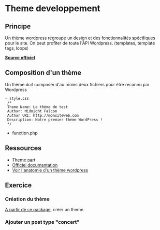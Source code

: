 # Theme developpement

## Principe

Un thème wordpress regroupe un design et des fonctionnalités spécifiques pour le site.
On peut profiter de toute l'API Wordpress. (templates, template tags, loops)

__[Source officiel](https://codex.wordpress.org/Theme_Development)__

## Composition d'un thème

Un thème doit composer d'au moins deux fichiers pour être reconnu par Wordpress
    
    - style.css
     /*
     Theme Name: Le thème de test
     Author: Midnight Falcon
     Author URI: http://monsiteweb.com
     Description: Notre premier thème WordPress !
     */
     
 * function.php
 
## Ressources
    
 * [Theme part](resources/Theme.pdf)
 * [Officiel documentation](https://codex.wordpress.org/Theme_Development)
 * [Voir l'anatomie d'un thème wordpress](https://cdn.yoast.com/app/uploads/2011/01/anatomy-wordpress-yoast.png)

## Exercice

### Création du thème
[A partir de ce package](resources/initializr.zip), créer un theme.

### Ajouter un post type "concert"
 